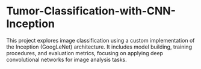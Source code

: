# Tumor-Classification-with-CNN-Inception
This project explores image classification using a custom implementation of the Inception (GoogLeNet) architecture. It includes model building, training procedures, and evaluation metrics, focusing on applying deep convolutional networks for image analysis tasks.
